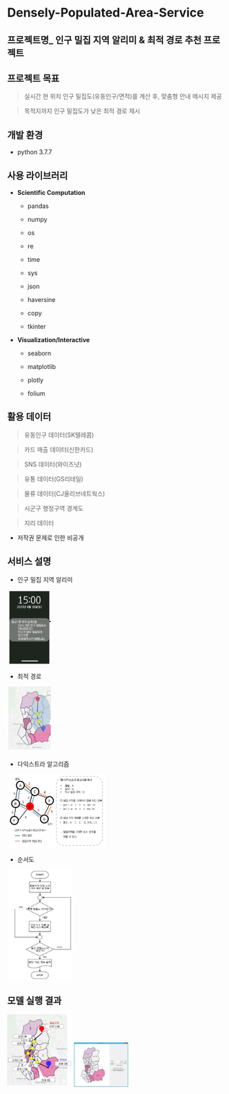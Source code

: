 # Densely-Populated-Area-Service
## 프로젝트명_ 인구 밀집 지역 알리미 & 최적 경로 추천 프로젝트


## 프로젝트 목표

> 실시간 현 위치 인구 밀집도(유동인구/면적)를 계산 후, 맞춤형 안내 메시지 제공

> 목적지까지 인구 밀집도가 낮은 최적 경로 제시



## 개발 환경

- python 3.7.7


## 사용 라이브러리

- **Scientific Computation**

  - pandas

  - numpy
  
  - os
  
  - re
  
  - time
  
  - sys
  
  - json
  
  - haversine
   
  - copy
  
  - tkinter
  


- **Visualization/Interactive**

  - seaborn

  - matplotlib

  - plotly
    
  - folium
  
  
## 활용 데이터

> 유동인구 데이터(SK텔레콤)

> 카드 매출 데이터(신한카드)

> SNS 데이터(와이즈넛)

> 유통 데이터(GS리테일)

> 물류 데이터(CJ올리브네트웍스)

> 시군구 행정구역 경계도

> 지리 데이터

* 저작권 문제로 인한 비공개




## 서비스 설명

* 인구 밀집 지역 알리미
<img src="./img/service1.PNG" width="20%">

* 최적 경로
<img src="./img/service2.PNG" width="20%">

* 다익스트라 알고리즘
<img src="./img/algo.PNG" width="45%">

* 순서도
<img src="./img/flowchart.PNG" width="30%">


## 모델 실행 결과
<img src="./img/result.PNG" width="30%">

<img src="./img/result2.png" width="25%">

